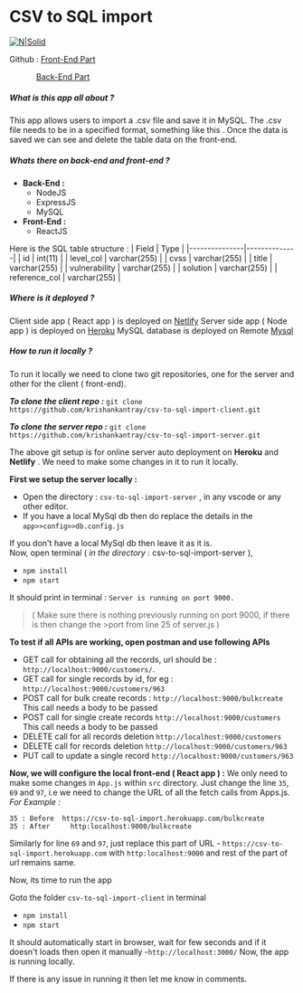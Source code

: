 # CSV to SQL import


[![N|Solid](https://raw.githubusercontent.com/krishankantray/temp/master/visit_button.JPG)](https://suspicious-carson-2627ba.netlify.app/)

Github : [Front-End Part](https://github.com/krishankantray/csv-to-sql-import-client)

&nbsp;&nbsp;&nbsp;&nbsp;&nbsp;&nbsp;&nbsp;&nbsp;&nbsp;&nbsp;&nbsp;&nbsp;[Back-End Part](https://github.com/krishankantray/csv-to-sql-import-server)

##### **What is this app all about ?**
This app allows users to import a .csv file and save it in MySQL. The .csv file needs to be in a specified format, something like  this .
Once the data is saved we can see and delete the table data on the front-end.

##### **Whats there on back-end and front-end ?**

  - **Back-End :**
    - NodeJS
    - ExpressJS
    - MySQL
  - **Front-End :**
    - ReactJS
    
Here is the SQL table structure :
| Field         | Type         |
|---------------|--------------|
| id            | int(11)      |
| level_col     | varchar(255) |
| cvss          | varchar(255) |
| title         | varchar(255) |
| vulnerability | varchar(255) |
| solution      | varchar(255) |
| reference_col | varchar(255) |

##### **Where is it deployed ?**

Client side app ( React app ) is deployed on [Netlify](https://www.netlify.com/)
Server side app ( Node app ) is deployed on [Heroku](https://www.heroku.com/)
MySQL database is deployed on Remote [Mysql](https://remotemysql.com/)

##### **How to run it locally ?**
To run it locally we need to clone two git repositories, one for the server and other for the client ( front-end).

***To clone the client repo :***
```git clone https://github.com/krishankantray/csv-to-sql-import-client.git  ```

***To clone the server repo :***
```git clone https://github.com/krishankantray/csv-to-sql-import-server.git```

The above git setup is for online server auto deployment on **Heroku** and **Netlify** .
We need to make some changes in it to run it locally.

**First we setup the server locally  :**
- Open the directory : ```csv-to-sql-import-server``` ,  in any vscode or any other editor.
- If you have a local MySql db then do replace the details in the ```app>>config>>db.config.js```

If you don't have a local MySql db then leave it as it is.  
Now, open terminal ( *in the directory* : csv-to-sql-import-server ),
- ```npm install```
- ```npm start```

It should print in terminal : ```Server is running on port 9000.```
>( Make sure there is nothing previously running on port 9000, if there is then change the >port from line 25 of server.js )

**To test if all APIs are working, open postman and use following APIs** 
- GET call for obtaining all the records, url should be : ```http://localhost:9000/customers/```.
- GET call for single records by id, for eg :  ```http://localhost:9000/customers/963```
- POST call for bulk create records  : ```http://localhost:9000/bulkcreate``` This call needs a body to be passed
- POST call for single create records  ```http://localhost:9000/customers``` This call needs a body to be passed
- DELETE call for all records deletion   ```http://localhost:9000/customers ```
- DELETE call for records deletion   ```http://localhost:9000/customers/963 ```
- PUT call to update a single record ```http://localhost:9000/customers/963```

**Now, we will configure the local front-end ( React app ) :** 
We only need to make some changes in ```App.js``` within ``src`` directory. 
Just change the line ```35```, ```69``` and ```97```, i.e we need to change the URL of all the fetch calls from Apps.js.
*For Example :* 
```
35 : Before  https://csv-to-sql-import.herokuapp.com/bulkcreate
35 : After     http:localhost:9000/bulkcreate
```
Similarly for line ```69``` and ```97```, just replace this part of URL - 
```https://csv-to-sql-import.herokuapp.com```
with 
```http:localhost:9000```
and rest of the part of url remains same. 

Now, its time to run the app

Goto the folder ```csv-to-sql-import-client``` in terminal 
- ```npm install ```
- ```npm start```

It should automatically start in browser, wait for few seconds and if it doesn't loads then open it manually -``` http://localhost:3000/ ```
Now, the app is running locally. 

If there is any issue in running it then let me know in comments.
